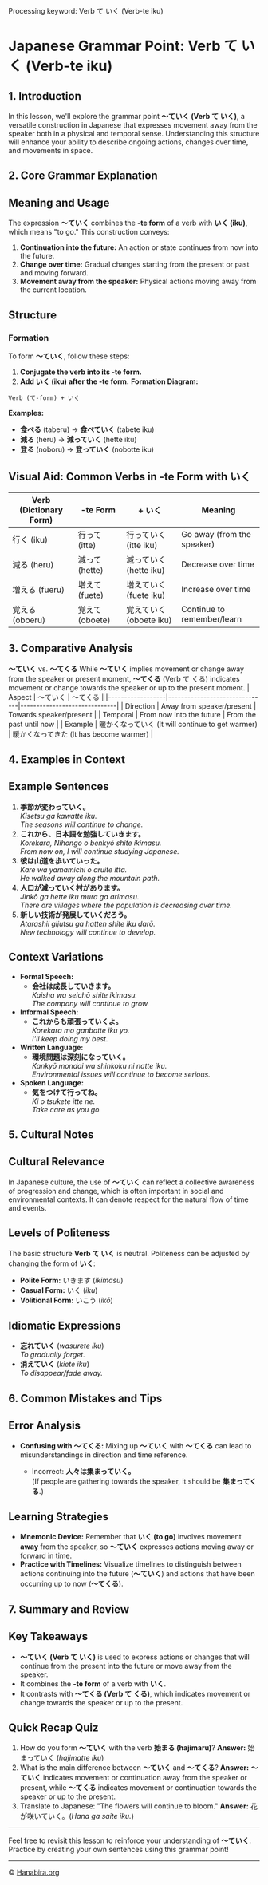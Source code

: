 Processing keyword: Verb て いく (Verb-te iku)
# Japanese Grammar Point: Verb て いく (Verb-te iku)

## 1. Introduction
In this lesson, we'll explore the grammar point **～ていく (Verb て いく)**, a versatile construction in Japanese that expresses movement away from the speaker both in a physical and temporal sense. Understanding this structure will enhance your ability to describe ongoing actions, changes over time, and movements in space.
## 2. Core Grammar Explanation
## Meaning and Usage
The expression **～ていく** combines the **-te form** of a verb with **いく (iku)**, which means "to go." This construction conveys:
1. **Continuation into the future:** An action or state continues from now into the future.
2. **Change over time:** Gradual changes starting from the present or past and moving forward.
3. **Movement away from the speaker:** Physical actions moving away from the current location.
## Structure
### Formation
To form **～ていく**, follow these steps:
1. **Conjugate the verb into its -te form.**
2. **Add いく (iku) after the -te form.**
**Formation Diagram:**
```
Verb (て-form) + いく
```
**Examples:**
- **食べる** (taberu) → **食べていく** (tabete iku)
- **減る** (heru) → **減っていく** (hette iku)
- **登る** (noboru) → **登っていく** (nobotte iku)
## Visual Aid: Common Verbs in -te Form with いく
| Verb (Dictionary Form) | -te Form     | + いく              | Meaning                      |
|------------------------|--------------|---------------------|------------------------------|
| 行く (iku)             | 行って (itte) | 行っていく (itte iku) | Go away (from the speaker)    |
| 減る (heru)            | 減って (hette)| 減っていく (hette iku)| Decrease over time            |
| 増える (fueru)         | 増えて (fuete)| 増えていく (fuete iku)| Increase over time            |
| 覚える (oboeru)        | 覚えて (oboete)| 覚えていく (oboete iku)| Continue to remember/learn    |
## 3. Comparative Analysis
**～ていく** vs. **～てくる**
While **～ていく** implies movement or change away from the speaker or present moment, **～てくる** (Verb て くる) indicates movement or change towards the speaker or up to the present moment.
| Aspect           | ～ていく                       | ～てくる                      |
|------------------|-------------------------------|------------------------------|
| Direction        | Away from speaker/present     | Towards speaker/present      |
| Temporal         | From now into the future      | From the past until now      |
| Example          | 暖かくなっていく (It will continue to get warmer) | 暖かくなってきた (It has become warmer) |
## 4. Examples in Context
## Example Sentences
1. **季節が変わっていく。**  
   *Kisetsu ga kawatte iku.*  
   _The seasons will continue to change._
2. **これから、日本語を勉強していきます。**  
   *Korekara, Nihongo o benkyō shite ikimasu.*  
   _From now on, I will continue studying Japanese._
3. **彼は山道を歩いていった。**  
   *Kare wa yamamichi o aruite itta.*  
   _He walked away along the mountain path._
4. **人口が減っていく村があります。**  
   *Jinkō ga hette iku mura ga arimasu.*  
   _There are villages where the population is decreasing over time._
5. **新しい技術が発展していくだろう。**  
   *Atarashii gijutsu ga hatten shite iku darō.*  
   _New technology will continue to develop._
## Context Variations
- **Formal Speech:** 
  - **会社は成長していきます。**  
    *Kaisha wa seichō shite ikimasu.*  
    _The company will continue to grow._
- **Informal Speech:** 
  - **これからも頑張っていくよ。**  
    *Korekara mo ganbatte iku yo.*  
    _I'll keep doing my best._
- **Written Language:** 
  - **環境問題は深刻になっていく。**  
    *Kankyō mondai wa shinkoku ni natte iku.*  
    _Environmental issues will continue to become serious._
- **Spoken Language:** 
  - **気をつけて行ってね。**  
    *Ki o tsukete itte ne.*  
    _Take care as you go._
## 5. Cultural Notes
## Cultural Relevance
In Japanese culture, the use of **～ていく** can reflect a collective awareness of progression and change, which is often important in social and environmental contexts. It can denote respect for the natural flow of time and events.
## Levels of Politeness
The basic structure **Verb て いく** is neutral. Politeness can be adjusted by changing the form of **いく**:
- **Polite Form:** いきます (*ikimasu*)
- **Casual Form:** いく (*iku*)
- **Volitional Form:** いこう (*ikō*)
## Idiomatic Expressions
- **忘れていく** (*wasurete iku*)  
  _To gradually forget._
- **消えていく** (*kiete iku*)  
  _To disappear/fade away._
## 6. Common Mistakes and Tips
## Error Analysis
- **Confusing with ～てくる:** Mixing up **～ていく** with **～てくる** can lead to misunderstandings in direction and time reference.
  
  - Incorrect: **人々は集まっていく。**  
    (If people are gathering towards the speaker, it should be **集まってくる**.)
## Learning Strategies
- **Mnemonic Device:** Remember that **いく (to go)** involves movement **away** from the speaker, so **～ていく** expresses actions moving away or forward in time.
- **Practice with Timelines:** Visualize timelines to distinguish between actions continuing into the future (**～ていく**) and actions that have been occurring up to now (**～てくる**).
## 7. Summary and Review
## Key Takeaways
- **～ていく (Verb て いく)** is used to express actions or changes that will continue from the present into the future or move away from the speaker.
- It combines the **-te form** of a verb with **いく**.
- It contrasts with **～てくる (Verb て くる)**, which indicates movement or change towards the speaker or up to the present.
## Quick Recap Quiz
1. How do you form **～ていく** with the verb **始まる (hajimaru)**?
   **Answer:** 始まっていく (*hajimatte iku*)
2. What is the main difference between **～ていく** and **～てくる**?
   **Answer:** **～ていく** indicates movement or continuation away from the speaker or present, while **～てくる** indicates movement or continuation towards the speaker or up to the present.
3. Translate to Japanese: "The flowers will continue to bloom."
   **Answer:** 花が咲いていく。(*Hana ga saite iku.*)

---
Feel free to revisit this lesson to reinforce your understanding of **～ていく**. Practice by creating your own sentences using this grammar point!


---

© [Hanabira.org](https://hanabira.org)
